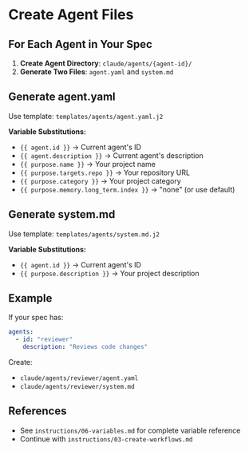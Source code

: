 # Create Agent Files

## For Each Agent in Your Spec

1. **Create Agent Directory**: `claude/agents/{agent-id}/`
2. **Generate Two Files**: `agent.yaml` and `system.md`

## Generate agent.yaml

Use template: `templates/agents/agent.yaml.j2`

**Variable Substitutions:**
- `{{ agent.id }}` → Current agent's ID
- `{{ agent.description }}` → Current agent's description  
- `{{ purpose.name }}` → Your project name
- `{{ purpose.targets.repo }}` → Your repository URL
- `{{ purpose.category }}` → Your project category
- `{{ purpose.memory.long_term.index }}` → "none" (or use default)

## Generate system.md

Use template: `templates/agents/system.md.j2`

**Variable Substitutions:**
- `{{ agent.id }}` → Current agent's ID
- `{{ purpose.description }}` → Your project description

## Example

If your spec has:
```yaml
agents:
  - id: "reviewer"
    description: "Reviews code changes"
```

Create:
- `claude/agents/reviewer/agent.yaml`
- `claude/agents/reviewer/system.md`

## References

- See `instructions/06-variables.md` for complete variable reference
- Continue with `instructions/03-create-workflows.md`